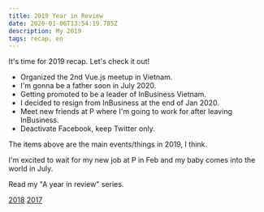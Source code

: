 ```yaml
---
title: 2019 Year in Review
date: 2020-01-06T13:54:19.785Z
description: My 2019
tags: recap, en
---
```


It's time for 2019 recap. Let's check it out!

- Organized the 2nd Vue.js meetup in Vietnam.
- I'm gonna be a father soon in July 2020.
- Getting promoted to be a leader of InBusiness Vietnam.
- I decided to resign from InBusiness at the end of Jan 2020.
- Meet new friends at P where I'm going to work for after leaving InBusiness.
- Deactivate Facebook, keep Twitter only.

The items above are the main events/things in 2019, I think.

I'm excited to wait for my new job at P in Feb and my baby comes into the world in July.

Read my "A year in review" series.

[2018](/posts/2018-year-in-review.html) [2017](/posts/2017-year-in-review.html)
